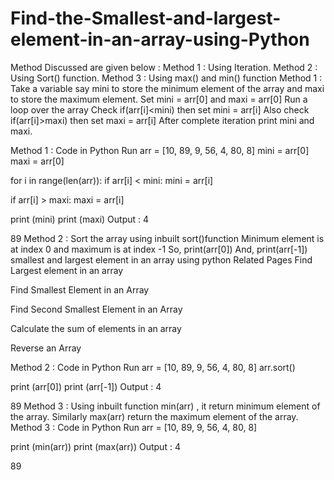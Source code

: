 # Find-the-Smallest-and-largest-element-in-an-array-using-Python

Method Discussed are given below :
Method 1 : Using Iteration.
Method 2 : Using Sort() function.
Method 3 : Using max() and min() function
Method 1 :
Take a variable say mini to store the minimum element of the array and maxi to store the maximum element.
Set mini = arr[0] and maxi = arr[0]
Run a loop over the array
Check if(arr[i]<mini) then set mini = arr[i]
Also check if(arr[i]>maxi) then set maxi = arr[i]
After complete iteration print mini and maxi.
 
Method 1 : Code in Python
Run
arr = [10, 89, 9, 56, 4, 80, 8]
mini = arr[0]
maxi = arr[0]

for i in range(len(arr)):
  if arr[i] < mini: mini = arr[i] 
  
if arr[i] > maxi: maxi = arr[i]

print (mini)
print (maxi)
Output :
4

89
Method 2 :
Sort the array using inbuilt sort()function
Minimum element is at index 0 and maximum is at index -1
So, print(arr[0])
And, print(arr[-1])
smallest and largest element in an array using python
Related Pages
Find Largest element in an array
 
Find Smallest Element in an Array
 
Find Second Smallest Element in an Array

Calculate the sum of elements in an array 

Reverse an Array

Method 2 : Code in Python
Run
arr = [10, 89, 9, 56, 4, 80, 8]
arr.sort()

print (arr[0])
print (arr[-1])
Output :
4

89
Method 3 :
Using inbuilt function min(arr) , it return minimum element of the array.
Similarly max(arr) return the maximum element of the array.
Method 3 : Code in Python
Run
arr = [10, 89, 9, 56, 4, 80, 8]

print (min(arr))
print (max(arr))
Output :
4

89
